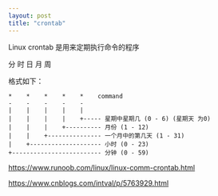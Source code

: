 ```yaml
---
layout: post
title: "crontab"
---
```


Linux crontab 是用来定期执行命令的程序

分 时 日 月 周

格式如下：

```text
*    *    *    *    *    command
-    -    -    -    -
|    |    |    |    |
|    |    |    |    +----- 星期中星期几 (0 - 6) (星期天 为0)
|    |    |    +---------- 月份 (1 - 12) 
|    |    +--------------- 一个月中的第几天 (1 - 31)
|    +-------------------- 小时 (0 - 23)
+------------------------- 分钟 (0 - 59)
```

https://www.runoob.com/linux/linux-comm-crontab.html

https://www.cnblogs.com/intval/p/5763929.html
